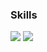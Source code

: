 ### Skills

<img src="https://img.shields.io/badge/Python-8470FF?style=for-the-badge&logo=Python&logoColor=EE82EE"/>
<img src="https://img.shields.io/badge/HTML-8470FF?style=for-the-badge&logo=HTML5&logoColor=EE82EE"/>

